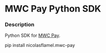 # MWC Pay Python SDK

### Description
Python SDK for [MWC Pay](https://github.com/NicolasFlamel1/MWC-Pay).

pip install nicolasflamel.mwc-pay
